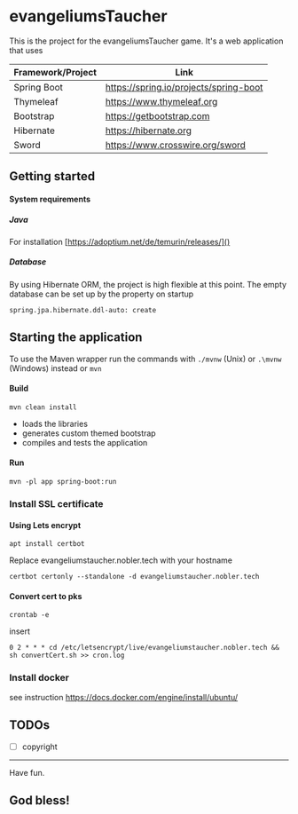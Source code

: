 # evangeliumsTaucher

This is the project for the evangeliumsTaucher game.
It's a web application that uses

| Framework/Project | Link |
|-------------------|------|
| Spring Boot       |   https://spring.io/projects/spring-boot |
| Thymeleaf         |   https://www.thymeleaf.org |
| Bootstrap         |   https://getbootstrap.com  |
| Hibernate         |   https://hibernate.org   |
| Sword             |   https://www.crosswire.org/sword |


## Getting started

#### System requirements

##### Java

For installation [https://adoptium.net/de/temurin/releases/]()

##### Database

By using Hibernate ORM, the project is high flexible at this point.
The empty database can be set up by the property on startup
```
spring.jpa.hibernate.ddl-auto: create
```

## Starting the application

To use the Maven wrapper run the commands with `./mvnw` (Unix) or `.\mvnw` (Windows) instead or `mvn`

#### Build
```mvn
mvn clean install
```
- loads the libraries
- generates custom themed bootstrap
- compiles and tests the application

#### Run
```
mvn -pl app spring-boot:run 
```
### Install SSL certificate
#### Using Lets encrypt
```
apt install certbot
```
Replace evangeliumstaucher.nobler.tech with your hostname
```
certbot certonly --standalone -d evangeliumstaucher.nobler.tech
```
#### Convert cert to pks
```
crontab -e
```
insert
```
0 2 * * * cd /etc/letsencrypt/live/evangeliumstaucher.nobler.tech && sh convertCert.sh >> cron.log
```
### Install docker
see instruction
https://docs.docker.com/engine/install/ubuntu/

## TODOs

* [ ]  copyright

---

Have fun. 
## God bless!
